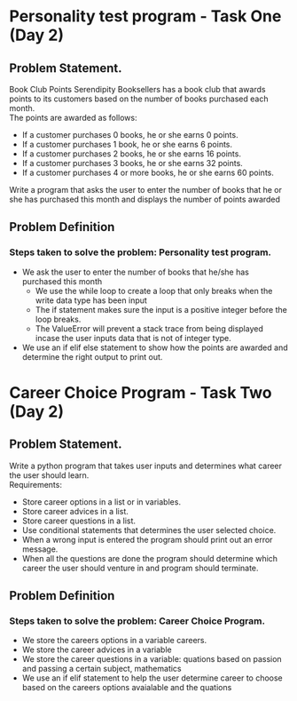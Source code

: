 <h1>Personality test program - Task One (Day 2)</h1>
<h2>Problem Statement.</h2>

<p>Book Club Points Serendipity Booksellers has a book club that awards points to its customers based on the number of books purchased each month.<br>
The points are awarded as follows:<br>
<ul>
<li>If a customer purchases 0 books, he or she earns 0 points.</li> 
<li>If a customer purchases 1 book, he or she earns 6 points.</li>
<li>If a customer purchases 2 books, he or she earns 16 points.</li>
<li>If a customer purchases 3 books, he or she earns 32 points.</li>
<li>If a customer purchases 4 or more books, he or she earns 60 points.</li>
</ul>
Write a program that asks the user to enter the number of books that he or she has purchased this month and displays the number of points awarded
</p>

<h2>Problem Definition</h2>
<h3>Steps taken to solve the problem: Personality test program.</h3>
<ul>
<li>We ask the user to enter the number of books that he/she has purchased this month
<ul>
<li>We use the while loop to create a loop that only breaks when the write data type has been input</li>
<li>The if statement makes sure the input is a positive integer before the loop breaks.</li>
<li>The ValueError will prevent a stack trace from being displayed incase the user inputs data that is not of integer type.</li>
</ul>
</li>
<li>We use an if elif else statement to show how the points are awarded and determine the right output to print out.</li>
</ul>


<h1>Career Choice Program - Task Two (Day 2)</h1>
<h2>Problem Statement.</h2>
<p>Write a python program that takes user inputs and determines what career the user should learn.<br>
Requirements:<br>
<ul>
<li>Store career options in a list or in variables.</li>
<li>Store career advices in a list.</li>
<li>Store career questions in a list.</li>
<li>Use conditional statements that determines the user selected choice.</li>
<li>When a wrong input is entered the program should print out an error message.</li>
<li>When all the questions are done the program should determine which career the user should venture in and program should terminate.</li>
</ul>
</p>

<h2>Problem Definition</h2>
<h3>Steps taken to solve the problem: Career Choice Program.</h3>
<ul>
<li>We store the careers options in a variable careers.</li>
<li>We store the career advices in a variable</li>
<li>We store the career questions in a variable: quations based on passion and passing a certain subject, mathematics</li>
<li>We use an if elif statement to help the user determine career to choose based on the careers options avaialable and the quations</li>
</ul>



